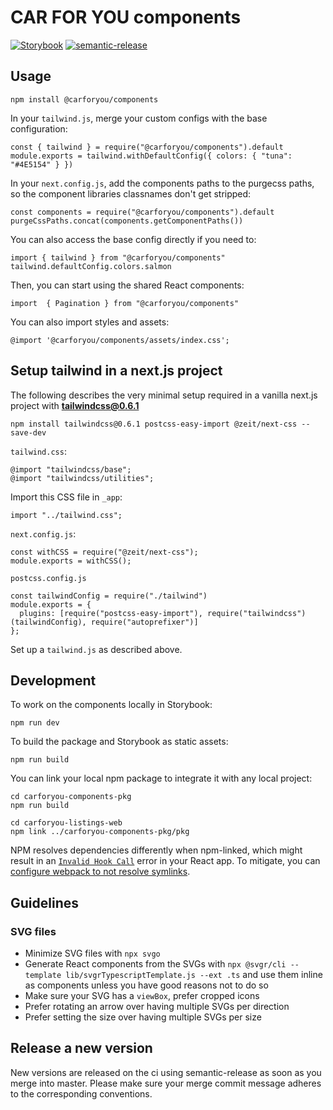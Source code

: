 # CAR FOR YOU components

[![Storybook](https://img.shields.io/badge/Storybook-UI-3696B9.svg)](https://carforyou.github.io/carforyou-components-pkg) [![semantic-release](https://img.shields.io/badge/%20%20%F0%9F%93%A6%F0%9F%9A%80-semantic--release-e10079.svg)](https://github.com/semantic-release/semantic-release)

## Usage
```
npm install @carforyou/components
```

In your `tailwind.js`, merge your custom configs with the base configuration:
```
const { tailwind } = require("@carforyou/components").default
module.exports = tailwind.withDefaultConfig({ colors: { "tuna": "#4E5154" } })
```

In your `next.config.js`, add the components paths to the purgecss paths, so the component libraries classnames don't get stripped:
```
const components = require("@carforyou/components").default
purgeCssPaths.concat(components.getComponentPaths())
```

You can also access the base config directly if you need to:
```
import { tailwind } from "@carforyou/components"
tailwind.defaultConfig.colors.salmon
```

Then, you can start using the shared React components:
```
import  { Pagination } from "@carforyou/components"
```

You can also import styles and assets:
```
@import '@carforyou/components/assets/index.css';
```

## Setup tailwind in a next.js project
The following describes the very minimal setup required in a vanilla next.js project with **tailwindcss@0.6.1**

```
npm install tailwindcss@0.6.1 postcss-easy-import @zeit/next-css --save-dev
```

`tailwind.css`:
```
@import "tailwindcss/base";
@import "tailwindcss/utilities";
```

Import this CSS file in `_app`:
```
import "../tailwind.css";
```

`next.config.js`:
```
const withCSS = require("@zeit/next-css");
module.exports = withCSS();
```

`postcss.config.js`
```
const tailwindConfig = require("./tailwind")
module.exports = {
  plugins: [require("postcss-easy-import"), require("tailwindcss")(tailwindConfig), require("autoprefixer")]
};
```

Set up a `tailwind.js` as described above.

## Development
To work on the components locally in Storybook:
```
npm run dev
```

To build the package and Storybook as static assets:
```
npm run build
```

You can link your local npm package to integrate it with any local project:
```
cd carforyou-components-pkg
npm run build

cd carforyou-listings-web
npm link ../carforyou-components-pkg/pkg
```

NPM resolves dependencies differently when npm-linked, which might result in an [`Invalid Hook Call`](https://fb.me/react-invalid-hook-call) error in your React app. To mitigate, you can [configure webpack to not resolve symlinks](https://github.com/carforyou/carforyou-listings-web/pull/1611/files#diff-5d0c276360a637d1b787a57760665fbeR43).


## Guidelines

### SVG files
* Minimize SVG files with `npx svgo`
* Generate React components from the SVGs with `npx @svgr/cli --template lib/svgrTypescriptTemplate.js --ext .ts` and use them inline as components unless you have good reasons not to do so
* Make sure your SVG has a `viewBox`, prefer cropped icons
* Prefer rotating an arrow over having multiple SVGs per direction
* Prefer setting the size over having multiple SVGs per size

## Release a new version

New versions are released on the ci using semantic-release as soon as you merge into master. Please
make sure your merge commit message adheres to the corresponding conventions.
